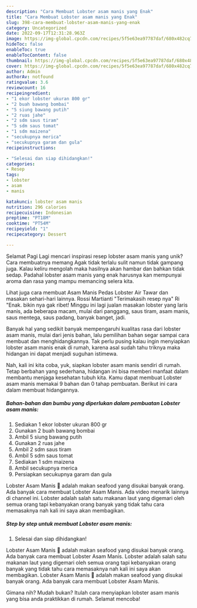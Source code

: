 ```yaml
---
description: "Cara Membuat Lobster asam manis yang Enak"
title: "Cara Membuat Lobster asam manis yang Enak"
slug: 398-cara-membuat-lobster-asam-manis-yang-enak
category: Uncategorized
date: 2022-09-17T12:31:28.963Z
image: https://img-global.cpcdn.com/recipes/5f5e63ea97787daf/680x482cq70/lobster-asam-manis-foto-resep-utama.jpg
hideToc: false
enableToc: true
enableTocContent: false
thumbnail: https://img-global.cpcdn.com/recipes/5f5e63ea97787daf/680x482cq70/lobster-asam-manis-foto-resep-utama.jpg
cover: https://img-global.cpcdn.com/recipes/5f5e63ea97787daf/680x482cq70/lobster-asam-manis-foto-resep-utama.jpg
author: Admin
authorAv: notfound
ratingvalue: 3.6
reviewcount: 16
recipeingredient:
- "1 ekor lobster ukuran 800 gr"
- "2 buah bawang bombai"
- "5 siung bawang putih"
- "2 ruas jahe"
- "2 sdm saus tiram"
- "5 sdm saus tomat"
- "1 sdm maizena"
- "secukupnya merica"
- "secukupnya garam dan gula"
recipeinstructions:

- "Selesai dan siap dihidangkan!"
categories:
- Resep
tags:
- lobster
- asam
- manis

katakunci: lobster asam manis 
nutrition: 296 calories
recipecuisine: Indonesian
preptime: "PT18M"
cooktime: "PT54M"
recipeyield: "1"
recipecategory: Dessert

---
```



Selamat Pagi Lagi mencari inspirasi resep lobster asam manis yang unik? Cara membuatnya memang Agak tidak terlalu sulit namun tidak gampang juga. Kalau keliru mengolah maka hasilnya akan hambar dan bahkan tidak sedap. Padahal lobster asam manis yang enak harusnya kan mempunyai aroma dan rasa yang mampu memancing selera kita.


Lihat juga cara membuat Asam Manis Pedas Lobster Air Tawar dan masakan sehari-hari lainnya. Rossi Martianti &#34;Terimakasih resep nya&#34; Ri &#34;Enak. bikin nya gak ribet! Minggu ini lagi jualan masakan lobster yang laris manis, ada beberapa macam, mulai dari panggang, saus tiram, asam manis, saus mentega, saus padang, banyak banget, jadi.

Banyak hal yang sedikit banyak mempengaruhi kualitas rasa dari lobster asam manis, mulai dari jenis bahan, lalu pemilihan bahan segar sampai cara membuat dan menghidangkannya. Tak perlu pusing kalau ingin menyiapkan lobster asam manis enak di rumah, karena asal sudah tahu triknya maka hidangan ini dapat menjadi suguhan istimewa.


Nah, kali ini kita coba, yuk, siapkan lobster asam manis sendiri di rumah. Tetap berbahan yang sederhana, hidangan ini bisa memberi manfaat dalam membantu menjaga kesehatan tubuh kita. Kamu dapat membuat Lobster asam manis memakai 9 bahan dan 0 tahap pembuatan. Berikut ini cara dalam membuat hidangannya.

<!--inarticleads1-->

##### Bahan-bahan dan bumbu yang diperlukan dalam pembuatan Lobster asam manis:

1. Sediakan 1 ekor lobster ukuran 800 gr
1. Gunakan 2 buah bawang bombai
1. Ambil 5 siung bawang putih
1. Gunakan 2 ruas jahe
1. Ambil 2 sdm saus tiram
1. Ambil 5 sdm saus tomat
1. Sediakan 1 sdm maizena
1. Ambil secukupnya merica
1. Persiapkan secukupnya garam dan gula


Lobster Asam Manis 🦞 adalah makan seafood yang disukai banyak orang. Ada banyak cara membuat Lobster Asam Manis. Ada video menarik lainnya di channel ini. Lobster adalah salah satu makanan laut yang digemari oleh semua orang tapi kebanyakan orang banyak yang tidak tahu cara memasaknya nah kali ini saya akan membagikan. 

<!--inarticleads2-->

##### Step by step untuk membuat Lobster asam manis:


1. Selesai dan siap dihidangkan!

Lobster Asam Manis 🦞 adalah makan seafood yang disukai banyak orang. Ada banyak cara membuat Lobster Asam Manis. Lobster adalah salah satu makanan laut yang digemari oleh semua orang tapi kebanyakan orang banyak yang tidak tahu cara memasaknya nah kali ini saya akan membagikan. Lobster Asam Manis 🦞 adalah makan seafood yang disukai banyak orang. Ada banyak cara membuat Lobster Asam Manis. 

Gimana nih? Mudah bukan? Itulah cara menyiapkan lobster asam manis yang bisa anda praktikkan di rumah. Selamat mencoba!
